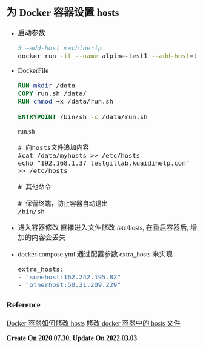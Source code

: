 <font size=4 face='楷体'>

## 为 Docker 容器设置 hosts

- 启动参数

  ```bash
  # –add-host machine:ip
  docker run -it --name alpine-test1 --add-host=test.baidu.com:192.168.1.37 docker.io/alpine
  ```

- DockerFile

  ```DockerFile
  RUN mkdir /data
  COPY run.sh /data/
  RUN chmod +x /data/run.sh

  ENTRYPOINT /bin/sh -c /data/run.sh
  ```

  run.sh

  ```shell
  # 向hosts文件追加内容
  #cat /data/myhosts >> /etc/hosts
  echo "192.168.1.37 testgitlab.kuaidihelp.com"  >> /etc/hosts

  # 其他命令

  # 保留终端，防止容器自动退出
  /bin/sh
  ```

- 进入容器修改
  直接进入文件修改 /etc/hosts, 在重启容器后, 增加的内容会丢失

- docker-compose.yml
  通过配置参数 extra_hosts 来实现
  ```bash
  extra_hosts:
  - "somehost:162.242.195.82"
  - "otherhost:50.31.209.229"
  ```

### Reference

[Docker 容器如何修改 hosts](https://www.cnblogs.com/mrnx2004/p/11767354.html)
[修改 docker 容器中的 hosts 文件](https://www.cnblogs.com/sucretan2010/p/12123767.html)

**Create On 2020.07.30, Update On 2022.03.03**
